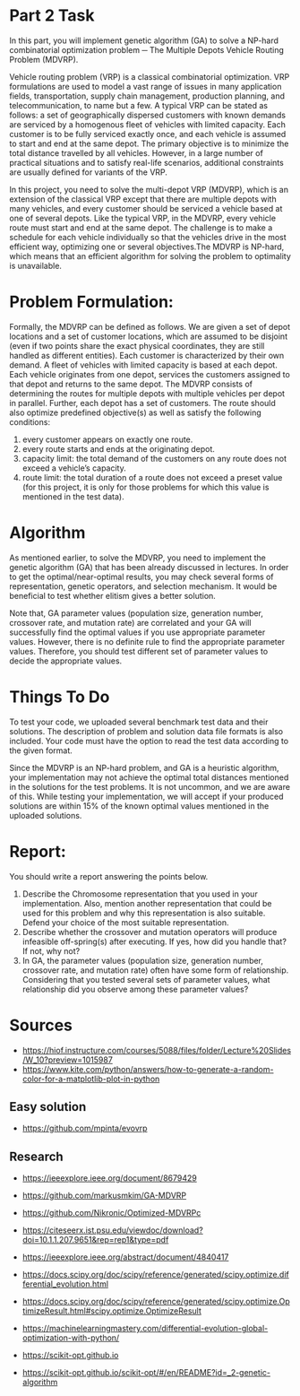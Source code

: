 # Part 2 Task
In this part, you will implement genetic algorithm (GA) to solve a NP-hard combinatorial optimization problem ─ The Multiple Depots Vehicle Routing Problem (MDVRP).

Vehicle routing problem (VRP) is a classical combinatorial optimization. VRP formulations are used to model a vast range of issues in many application fields, transportation, supply chain management, production planning, and telecommunication, to name but a few. A typical VRP can be stated as follows: a set of geographically dispersed customers with known demands are serviced by a homogenous fleet of vehicles with limited capacity. Each customer is to be fully serviced exactly once, and each vehicle is assumed to start and end at the same depot. The primary objective is to minimize the total distance travelled by all vehicles. However, in a large number of practical situations and to satisfy real-life scenarios, additional constraints are usually defined for variants of the VRP.

In this project, you need to solve the multi-depot VRP (MDVRP), which is an extension of the classical VRP except that there are multiple depots with many vehicles, and every customer should be serviced a vehicle based at one of several depots. Like the typical VRP, in the MDVRP, every vehicle route must start and end at the same depot. The challenge is to make a schedule for each vehicle individually so that the vehicles drive in the most efficient way, optimizing one or several objectives.The MDVRP is NP-hard, which means that an efficient algorithm for solving the problem to optimality is unavailable.

# Problem Formulation:
Formally, the MDVRP can be defined as follows. We are given a set of depot locations and a set of customer locations, which are assumed to be disjoint (even if two points share the exact physical coordinates, they are still handled as different entities). Each customer is characterized by their own demand. A fleet of vehicles with limited capacity is based at each depot. Each vehicle originates from one depot, services the customers assigned to that depot and returns to the same depot. The MDVRP consists of determining the routes for multiple depots with multiple vehicles per depot in parallel. Further, each depot has a set of customers. The route should also optimize predefined objective(s) as well as satisfy the following conditions:

1. every customer appears on exactly one route.
2. every route starts and ends at the originating depot.
3. capacity limit: the total demand of the customers on any route does not exceed a vehicle’s capacity.
4. route limit: the total duration of a route does not exceed a preset value (for this project, it is only for those problems for which this value is mentioned in the test data).

# Algorithm
As mentioned earlier, to solve the MDVRP, you need to implement the genetic algorithm (GA) that has been already discussed in lectures. In order to get the optimal/near-optimal results, you may check several forms of representation, genetic operators, and selection mechanism. It would be beneficial to test whether elitism gives a better solution.

Note that, GA parameter values (population size, generation number, crossover rate, and mutation rate) are correlated and your GA will successfully find the optimal values if you use appropriate parameter values. However, there is no definite rule to find the appropriate parameter values. Therefore, you should test different set of parameter values to decide the appropriate values.

# Things To Do
To test your code, we uploaded several benchmark test data and their solutions. The description of problem and solution data file formats is also included. Your code must have the option to read the test data according to the given format.

Since the MDVRP is an NP-hard problem, and GA is a heuristic algorithm, your implementation may not achieve the optimal total distances mentioned in the solutions for the test problems. It is not uncommon, and we are aware of this. While testing your implementation, we will accept if your produced solutions are within 15% of the known optimal values mentioned in the uploaded solutions.

# Report:
You should write a report answering the points below.
1. Describe the Chromosome representation that you used in your implementation. Also, mention another representation that could be used for this problem and why this representation is also suitable. Defend your choice of the most suitable representation.
2. Describe whether the crossover and mutation operators will produce infeasible off-spring(s) after executing. If yes, how did you handle that? If not, why not?
3. In GA, the parameter values (population size, generation number, crossover rate, and mutation rate) often have some form of relationship. Considering that you tested several sets of parameter values, what relationship did you observe among these parameter values?

# Sources
- https://hiof.instructure.com/courses/5088/files/folder/Lecture%20Slides/W_10?preview=1015987
- https://www.kite.com/python/answers/how-to-generate-a-random-color-for-a-matplotlib-plot-in-python

## Easy solution
- https://github.com/mpinta/evovrp

## Research
- https://ieeexplore.ieee.org/document/8679429
- https://github.com/markusmkim/GA-MDVRP
- https://github.com/Nikronic/Optimized-MDVRPc
- https://citeseerx.ist.psu.edu/viewdoc/download?doi=10.1.1.207.9651&rep=rep1&type=pdf
- https://ieeexplore.ieee.org/abstract/document/4840417

- https://docs.scipy.org/doc/scipy/reference/generated/scipy.optimize.differential_evolution.html
- https://docs.scipy.org/doc/scipy/reference/generated/scipy.optimize.OptimizeResult.html#scipy.optimize.OptimizeResult
- https://machinelearningmastery.com/differential-evolution-global-optimization-with-python/
- https://scikit-opt.github.io
- https://scikit-opt.github.io/scikit-opt/#/en/README?id=_2-genetic-algorithm